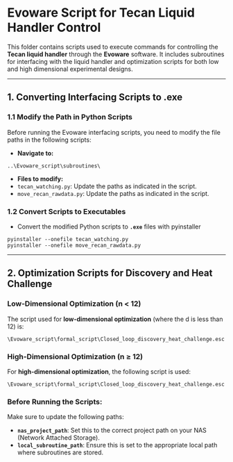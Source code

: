 # **Evoware Script for Tecan Liquid Handler Control**

This folder contains scripts used to execute commands for controlling the **Tecan liquid handler** through the **Evoware** software. It includes subroutines for interfacing with the liquid handler and optimization scripts for both low and high dimensional experimental designs.

---

## **1. Converting Interfacing Scripts to .exe**

### 1.1 Modify the Path in Python Scripts
Before running the Evoware interfacing scripts, you need to modify the file paths in the following scripts:

- **Navigate to:**
```
..\Evoware_script\subroutines\
```
- **Files to modify:**
- `tecan_watching.py`: Update the paths as indicated in the script.
- `move_recan_rawdata.py`: Update the paths as indicated in the script.

### 1.2 Convert Scripts to Executables

- Convert the modified Python scripts to **`.exe`** files with pyinstaller
```
pyinstaller --onefile tecan_watching.py
pyinstaller --onefile move_recan_rawdata.py
```

---

## **2. Optimization Scripts for Discovery and Heat Challenge**

### **Low-Dimensional Optimization (n < 12)**

The script used for **low-dimensional optimization** (where the d is less than 12) is:

    \Evoware_script\formal_script\Closed_loop_discovery_heat_challenge.esc

### **High-Dimensional Optimization (n ≥ 12)**

For **high-dimensional optimization**, the following script is used:

    \Evoware_script\formal_script\Closed_loop_discovery_heat_challenge.esc


### **Before Running the Scripts:**

Make sure to update the following paths:
- **`nas_project_path`**: Set this to the correct project path on your NAS (Network Attached Storage).
- **`local_subroutine_path`**: Ensure this is set to the appropriate local path where subroutines are stored.



